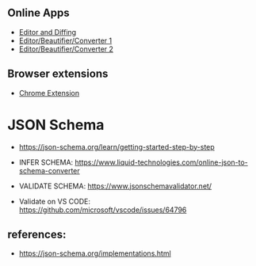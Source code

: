 
## Online Apps
  * [Editor and Diffing](https://jsoneditoronline.org)
  * [Editor/Beautifier/Converter 1](https://codebeautify.org/jsonviewer)
  * [Editor/Beautifier/Converter 2](https://jsonformatter.org/#)

## Browser extensions
  * [Chrome Extension](https://chrome.google.com/webstore/detail/json-handle/iahnhfdhidomcpggpaimmmahffihkfnj?hl=en)

# JSON Schema
  * https://json-schema.org/learn/getting-started-step-by-step
  

  * INFER SCHEMA: https://www.liquid-technologies.com/online-json-to-schema-converter
  * VALIDATE SCHEMA: https://www.jsonschemavalidator.net/
  * Validate on VS CODE: https://github.com/microsoft/vscode/issues/64796
  


## references:
  * https://json-schema.org/implementations.html

